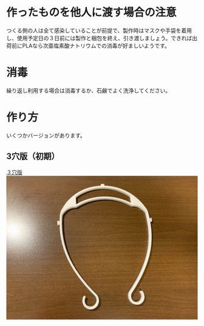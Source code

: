 # 作ったものを他人に渡す場合の注意
つくる側の人は全て感染していることが前提で、製作時はマスクや手袋を着用し、使用予定日の３日前には製作と梱包を終え、引き渡しましょう。できれば出荷前にPLAなら次亜塩素酸ナトリウムでの消毒が好ましいようです。

# 消毒
繰り返し利用する場合は消毒するか、石鹸でよく洗浄してください。

# 作り方
いくつかバージョンがあります。

## 3穴版（初期）
[３穴版](ver1_3hole)
![printed viser](images/1.jpeg)
